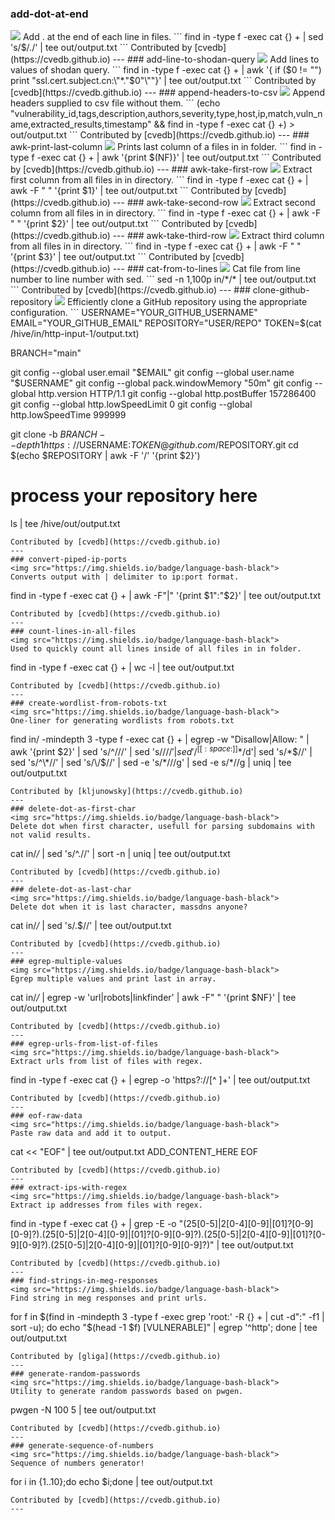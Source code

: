 ### add-dot-at-end
<img src="https://img.shields.io/badge/language-bash-black">
Add . at the end of each line in files.
```
find in -type f -exec cat {} + | sed 's/$/./' | tee out/output.txt
```
Contributed by [cvedb](https://cvedb.github.io)
---
### add-line-to-shodan-query
<img src="https://img.shields.io/badge/language-bash-black">
Add lines to values of shodan query.
```
find in -type f -exec cat {} + | awk '{ if ($0 != "") print "ssl.cert.subject.cn:\"*."$0"\""}'  | tee out/output.txt
```
Contributed by [cvedb](https://cvedb.github.io)
---
### append-headers-to-csv
<img src="https://img.shields.io/badge/language-bash-black">
Append headers supplied to csv file without them.
```
(echo "vulnerability_id,tags,description,authors,severity,type,host,ip,match,vuln_name,extracted_results,timestamp" && find in -type f -exec cat {} +) > out/output.txt
```
Contributed by [cvedb](https://cvedb.github.io)
---
### awk-print-last-column
<img src="https://img.shields.io/badge/language-bash-black">
Prints last column of a files in in folder.
```
find in -type f -exec cat {} +  | awk '{print $(NF)}' | tee out/output.txt
```
Contributed by [cvedb](https://cvedb.github.io)
---
### awk-take-first-row
<img src="https://img.shields.io/badge/language-bash-black">
Extract first column from all files in in directory.
```
find in -type f -exec cat {} + | awk -F " " '{print $1}' | tee out/output.txt
```
Contributed by [cvedb](https://cvedb.github.io)
---
### awk-take-second-row
<img src="https://img.shields.io/badge/language-bash-black">
Extract second column from all files in in directory.
```
find in -type f -exec cat {} + | awk -F " " '{print $2}' | tee out/output.txt
```
Contributed by [cvedb](https://cvedb.github.io)
---
### awk-take-third-row
<img src="https://img.shields.io/badge/language-bash-black">
Extract third column from all files in in directory.
```
find in -type f -exec cat {} + | awk -F " " '{print $3}' | tee out/output.txt
```
Contributed by [cvedb](https://cvedb.github.io)
---
### cat-from-to-lines
<img src="https://img.shields.io/badge/language-bash-black">
Cat file from line number to line number with sed.
```
sed -n 1,100p in/*/* | tee out/output.txt
```
Contributed by [cvedb](https://cvedb.github.io)
---
### clone-github-repository
<img src="https://img.shields.io/badge/language-bash-black">
Efficiently clone a GitHub repository using the appropriate configuration.
```
USERNAME="YOUR_GITHUB_USERNAME"
EMAIL="YOUR_GITHUB_EMAIL"
REPOSITORY="USER/REPO"
TOKEN=$(cat /hive/in/http-input-1/output.txt)

BRANCH="main"

git config --global user.email "$EMAIL"
git config --global user.name "$USERNAME"
git config --global pack.windowMemory "50m"
git config --global http.version HTTP/1.1
git config --global http.postBuffer 157286400
git config --global http.lowSpeedLimit 0
git config --global http.lowSpeedTime 999999

git clone -b $BRANCH --depth 1 https://$USERNAME:$TOKEN@github.com/$REPOSITORY.git
cd $(echo $REPOSITORY | awk -F '/' '{print $2}')

# process your repository here
ls | tee /hive/out/output.txt

```
Contributed by [cvedb](https://cvedb.github.io)
---
### convert-piped-ip-ports
<img src="https://img.shields.io/badge/language-bash-black">
Converts output with | delimiter to ip:port format.
```
find in -type f -exec cat {} + | awk -F"|" '{print $1":"$2}' | tee out/output.txt
```
Contributed by [cvedb](https://cvedb.github.io)
---
### count-lines-in-all-files
<img src="https://img.shields.io/badge/language-bash-black">
Used to quickly count all lines inside of all files in in folder.
```
find in -type f -exec cat {} + | wc -l | tee out/output.txt
```
Contributed by [cvedb](https://cvedb.github.io)
---
### create-wordlist-from-robots-txt
<img src="https://img.shields.io/badge/language-bash-black">
One-liner for generating wordlists from robots.txt
```
find in/ -mindepth 3 -type f -exec cat {} + | egrep -w "Disallow|Allow: " | awk '{print $2}' | sed 's/^\///' | sed 's/\/$//' | sed '/^[[:space:]]*$/d'| sed 's/\*$//' | sed 's/^\*//' | sed 's/\/$//' | sed -e 's/\*\///g' | sed -e s/\*//g | uniq | tee out/output.txt
```
Contributed by [kljunowsky](https://cvedb.github.io)
---
### delete-dot-as-first-char
<img src="https://img.shields.io/badge/language-bash-black">
Delete dot when first character, usefull for parsing subdomains with not valid results.
```
cat in/*/* | sed 's/^\.//' | sort -n | uniq | tee out/output.txt
```
Contributed by [cvedb](https://cvedb.github.io)
---
### delete-dot-as-last-char
<img src="https://img.shields.io/badge/language-bash-black">
Delete dot when it is last character, massdns anyone?
```
cat in/*/* | sed 's/\.$//' | tee out/output.txt
```
Contributed by [cvedb](https://cvedb.github.io)
---
### egrep-multiple-values
<img src="https://img.shields.io/badge/language-bash-black">
Egrep multiple values and print last in array.
```
cat in/*/* | egrep -w 'url|robots|linkfinder' | awk -F" " '{print $NF}' | tee out/output.txt
```
Contributed by [cvedb](https://cvedb.github.io)
---
### egrep-urls-from-list-of-files
<img src="https://img.shields.io/badge/language-bash-black">
Extract urls from list of files with regex.
```
find in -type f -exec cat {} + | egrep -o 'https?://[^ ]+' | tee out/output.txt
```
Contributed by [cvedb](https://cvedb.github.io)
---
### eof-raw-data
<img src="https://img.shields.io/badge/language-bash-black">
Paste raw data and add it to output.
```
cat << "EOF" | tee out/output.txt
ADD_CONTENT_HERE
EOF

```
Contributed by [cvedb](https://cvedb.github.io)
---
### extract-ips-with-regex
<img src="https://img.shields.io/badge/language-bash-black">
Extract ip addresses from files with regex.
```
find in -type f -exec cat {} + | grep -E -o "(25[0-5]|2[0-4][0-9]|[01]?[0-9][0-9]?)\.(25[0-5]|2[0-4][0-9]|[01]?[0-9][0-9]?)\.(25[0-5]|2[0-4][0-9]|[01]?[0-9][0-9]?)\.(25[0-5]|2[0-4][0-9]|[01]?[0-9][0-9]?)" | tee out/output.txt
```
Contributed by [cvedb](https://cvedb.github.io)
---
### find-strings-in-meg-responses
<img src="https://img.shields.io/badge/language-bash-black">
Find string in meg responses and print urls.
```
for f in $(find in -mindepth 3 -type f -exec grep 'root:' -R {} + | cut -d":" -f1 | sort -u); do echo "$(head -1 $f) [VULNERABLE]" | egrep '^http'; done | tee out/output.txt
```
Contributed by [gliga](https://cvedb.github.io)
---
### generate-random-passwords
<img src="https://img.shields.io/badge/language-bash-black">
Utility to generate random passwords based on pwgen.
```
pwgen -N 100 5 | tee out/output.txt
```
Contributed by [cvedb](https://cvedb.github.io)
---
### generate-sequence-of-numbers
<img src="https://img.shields.io/badge/language-bash-black">
Sequence of numbers generator!
```
for i in {1..10};do echo $i;done | tee out/output.txt
```
Contributed by [cvedb](https://cvedb.github.io)
---
